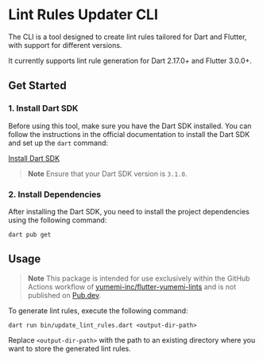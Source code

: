 # Lint Rules Updater CLI

The CLI is a tool designed to create lint rules tailored for Dart and Flutter, with support for different versions.

It currently supports lint rule generation for Dart 2.17.0+ and Flutter 3.0.0+.

## Get Started

### 1. Install Dart SDK

Before using this tool, make sure you have the Dart SDK installed. You can follow the instructions in the official
documentation to install the Dart SDK and set up the `dart` command:

[Install Dart SDK]

> **Note**
> Ensure that your Dart SDK version is `3.1.0`.

### 2. Install Dependencies

After installing the Dart SDK, you need to install the project dependencies using the following command:

```shell
dart pub get
```

## Usage

> **Note**
> This package is intended for use exclusively within the GitHub Actions workflow of
> [yumemi-inc/flutter-yumemi-lints] and is not published on [Pub.dev].

To generate lint rules, execute the following command:

```shell
dart run bin/update_lint_rules.dart <output-dir-path>
```

Replace `<output-dir-path>` with the path to an existing directory where you want to store the generated lint rules.

<!-- Links -->

[Install Dart SDK]: https://dart.dev/get-dart

[yumemi-inc/flutter-yumemi-lints]: https://github.com/yumemi-inc/flutter-yumemi-lints

[Pub.dev]: https://pub.dev/
